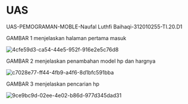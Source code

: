 # UAS
UAS-PEMOGRAMAN-MOBLE-Naufal Luthfi Baihaqi-312010255-TI.20.D1

GAMBAR 1 menjelaskan halaman pertama masuk

![4cfe59d3-ca54-44e5-952f-916e2e5c76d8](https://github.com/ayubj/UAS/assets/121694556/3cd3e43d-0c9b-4798-8a9c-af98375b1a55)

GAMBAR 2 menjelaskan penambahan model hp dan hargnya

![c7028e77-ff44-4fb9-a4f6-8d1bfc591bba](https://github.com/ayubj/UAS/assets/121694556/6c9fcd18-586f-4b7a-a425-bf342d6b9fc7)

GAMBAR 3 menjelaskan pencarian hp

![9ce9bc9d-02ee-4e02-b86d-977d345dad31](https://github.com/ayubj/UAS/assets/121694556/ff564339-eb34-4636-aa36-a5329ce6e975)
